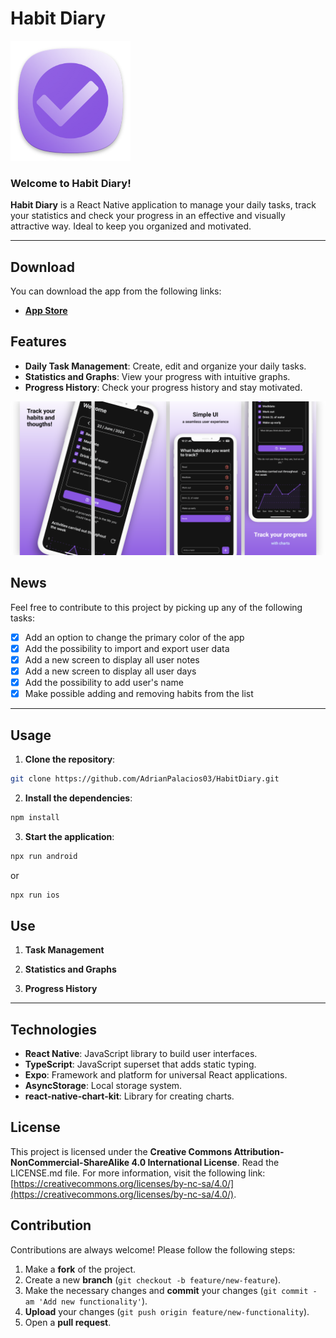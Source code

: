 # Habit Diary

![Habit Diary Logo](./assets/images/readme-logo.png)

### Welcome to **Habit Diary**!

**Habit Diary** is a React Native application to manage your daily tasks, track your statistics and check your progress in an effective and visually attractive way. Ideal to keep you organized and motivated.

---

## Download

You can download the app from the following links:

<!-- - **[Google Play Store](https://apps.apple.com/us/app/habit-diary/id6504735205/)**  -->
- **[App Store](https://apps.apple.com/us/app/habit-diary/id6504735205/)**


## Features

- **Daily Task Management**: Create, edit and organize your daily tasks.
- **Statistics and Graphs**: View your progress with intuitive graphs.
- **Progress History**: Check your progress history and stay motivated.

![Task Management Screenshot](./assets/images/readme-features.png)

## News

Feel free to contribute to this project by picking up any of the following tasks:

- [x] Add an option to change the primary color of the app
- [x] Add the possibility to import and export user data
- [x] Add a new screen to display all user notes
- [x] Add a new screen to display all user days
- [x] Add the possibility to add user's name
- [x] Make possible adding and removing habits from the list

---

## Usage

1. **Clone the repository**:
 ```sh
 git clone https://github.com/AdrianPalacios03/HabitDiary.git
 ```
2. **Install the dependencies**:
 ```sh
 npm install
 ```
3. **Start the application**:
 ```sh
 npx run android
 ```
 or
 ```sh
npx run ios
```

## Use
1. **Task Management**

2. **Statistics and Graphs**

3. **Progress History**

---

## Technologies


- **React Native**: JavaScript library to build user interfaces.
- **TypeScript**: JavaScript superset that adds static typing.
- **Expo**: Framework and platform for universal React applications.
- **AsyncStorage**: Local storage system.
- **react-native-chart-kit**: Library for creating charts.


## License
This project is licensed under the **Creative Commons Attribution-NonCommercial-ShareAlike 4.0 International License**. Read the LICENSE.md file. For more information, visit the following link: [https://creativecommons.org/licenses/by-nc-sa/4.0/](https://creativecommons.org/licenses/by-nc-sa/4.0/).

## Contribution

Contributions are always welcome! Please follow the following steps:

1. Make a **fork** of the project.
2. Create a new **branch** (`git checkout -b feature/new-feature`).
3. Make the necessary changes and **commit** your changes (`git commit -am 'Add new functionality'`).
4. **Upload** your changes (`git push origin feature/new-functionality`).
5. Open a **pull request**.